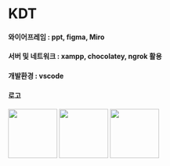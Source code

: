 # KDT

#### 와이어프레임 : ppt, figma, Miro

#### 서버 및 네트워크 : xampp, chocolatey, ngrok 활용

#### 개발환경 : vscode

#### 로고

<img src="https://github.com/user-attachments/assets/1c9d5124-362f-4714-82bf-57f4641195cd" width="100" height="100"/>
<img src="https://github.com/user-attachments/assets/b978ab69-b1b8-444e-8c59-bf004a27a545" width="100" height="100"/>
<img src="https://github.com/user-attachments/assets/26ccd2c3-7bae-4365-9a41-1cd1657fa804" width="100" height="100"/>

